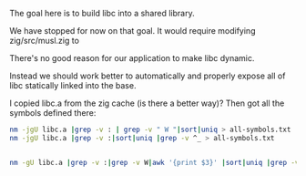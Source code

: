 The goal here is to build libc into a shared library.

We have stopped for now on that goal.  It would require modifying zig/src/musl.zig to 

There's no good reason for our application to make libc dynamic.

Instead we should work better to automatically and properly expose all of libc statically linked into the base.

I copied libc.a from the zig cache (is there a better way)?
Then got all the symbols defined there:

```sh
nm -jgU libc.a |grep -v : | grep -v " W "|sort|uniq > all-symbols.txt
nm -jgU libc.a |grep -v :|sort|uniq |grep -v ^_ > all-symbols.txt


nm -gU libc.a |grep -v :|grep -v W|awk '{print $3}' |sort|uniq |grep -v ^_ > all-symbols.txt

```

